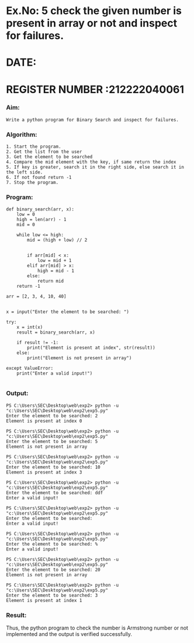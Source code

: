 # Ex.No: 5 check the given number is present in array or not and inspect for failures.


# DATE:
# REGISTER NUMBER :212222040061


### Aim: 
    Write a python program for Binary Search and inspect for failures. 
### Algorithm: 
    1. Start the program. 
    2. Get the list from the user 
    3. Get the element to be searched 
    4. Compare the mid element with the key, if same return the index 
    5. If key is greater, search it in the right side, else search it in the left side. 
    6. If not found return -1 
    7. Stop the program.

### Program:
```
def binary_search(arr, x):
    low = 0
    high = len(arr) - 1
    mid = 0

    while low <= high:
        mid = (high + low) // 2

     
        if arr[mid] < x:
            low = mid + 1
        elif arr[mid] > x:
            high = mid - 1
        else:
            return mid 
    return -1  

arr = [2, 3, 4, 10, 40]


x = input("Enter the element to be searched: ")

try:
    x = int(x)  
    result = binary_search(arr, x) 

    if result != -1:
        print("Element is present at index", str(result))
    else:
        print("Element is not present in array")

except ValueError:
    print("Enter a valid input!")  


```
### Output:
```
PS C:\Users\SEC\Desktop\web\exp2> python -u "c:\Users\SEC\Desktop\web\exp2\exp5.py"
Enter the element to be searched: 2
Element is present at index 0

PS C:\Users\SEC\Desktop\web\exp2> python -u "c:\Users\SEC\Desktop\web\exp2\exp5.py"
Enter the element to be searched: 5
Element is not present in array

PS C:\Users\SEC\Desktop\web\exp2> python -u "c:\Users\SEC\Desktop\web\exp2\exp5.py"
Enter the element to be searched: 10
Element is present at index 3

PS C:\Users\SEC\Desktop\web\exp2> python -u "c:\Users\SEC\Desktop\web\exp2\exp5.py"
Enter the element to be searched: ddf
Enter a valid input!

PS C:\Users\SEC\Desktop\web\exp2> python -u "c:\Users\SEC\Desktop\web\exp2\exp5.py"
Enter the element to be searched:  
Enter a valid input!

PS C:\Users\SEC\Desktop\web\exp2> python -u "c:\Users\SEC\Desktop\web\exp2\exp5.py"
Enter the element to be searched: %
Enter a valid input!

PS C:\Users\SEC\Desktop\web\exp2> python -u "c:\Users\SEC\Desktop\web\exp2\exp5.py"
Enter the element to be searched: 20
Element is not present in array

PS C:\Users\SEC\Desktop\web\exp2> python -u "c:\Users\SEC\Desktop\web\exp2\exp5.py"
Enter the element to be searched: 3
Element is present at index 1
```


### Result:
Thus, the python program to check the number is Armstrong number or not implemented and the output is verified successfully.

